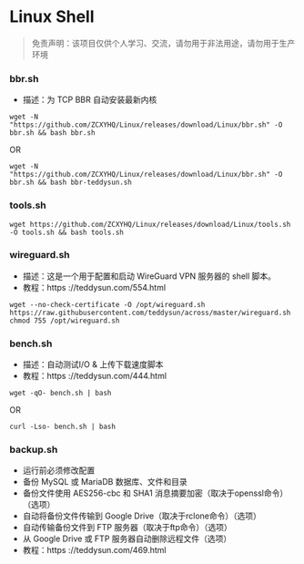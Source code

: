 # Linux Shell

> 免责声明：该项目仅供个人学习、交流，请勿用于非法用途，请勿用于生产环境  

### bbr.sh
- 描述：为 TCP BBR 自动安装最新内核

```
wget -N "https://github.com/ZCXYHQ/Linux/releases/download/Linux/bbr.sh" -O bbr.sh && bash bbr.sh
```

OR

```
wget -N "https://github.com/ZCXYHQ/Linux/releases/download/Linux/bbr.sh" -O bbr.sh && bash bbr-teddysun.sh
```

### tools.sh

```
wget https://github.com/ZCXYHQ/Linux/releases/download/Linux/tools.sh -O tools.sh && bash tools.sh
```

### wireguard.sh
- 描述：这是一个用于配置和启动 WireGuard VPN 服务器的 shell 脚本。
- 教程：https ://teddysun.com/554.html

```
wget --no-check-certificate -O /opt/wireguard.sh https://raw.githubusercontent.com/teddysun/across/master/wireguard.sh
chmod 755 /opt/wireguard.sh
```

### bench.sh
- 描述：自动测试I/O & 上传下载速度脚本
- 教程：https ://teddysun.com/444.html

```
wget -qO- bench.sh | bash
```

OR

```
curl -Lso- bench.sh | bash
```

### backup.sh
- 运行前必须修改配置
- 备份 MySQL 或 MariaDB 数据库、文件和目录
- 备份文件使用 AES256-cbc 和 SHA1 消息摘要加密（取决于openssl命令）（选项）
- 自动将备份文件传输到 Google Drive（取决于rclone命令）（选项）
- 自动传输备份文件到 FTP 服务器（取决于ftp命令）（选项）
- 从 Google Drive 或 FTP 服务器自动删除远程文件（选项）
- 教程：https ://teddysun.com/469.html
